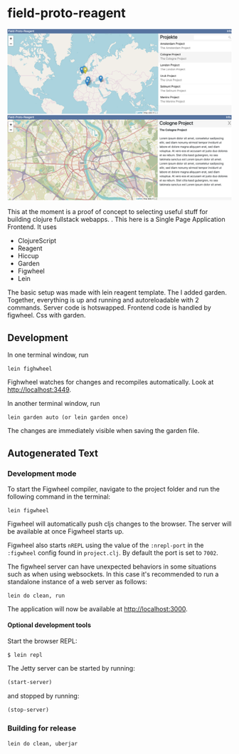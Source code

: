 # field-proto-reagent

![alt](a.png)
![alt](b.png)

This at the moment is a proof of concept to selecting useful stuff for building clojure fullstack webapps.
. This here is a Single Page Application Frontend. It uses

* ClojureScript
* Reagent
* Hiccup
* Garden
* Figwheel
* Lein

The basic setup was made with lein reagent template. The I added garden. Together, everything
is up and running and autoreloadable with 2 commands. Server code is hotswapped. Frontend code
is handled by figwheel. Css with garden.

## Development

In one terminal window, run

```
lein fighwheel
```

Fighwheel watches for changes and recompiles automatically. Look at [http://localhost:3449](http://localhost:3449).


In another terminal window, run

```
lein garden auto (or lein garden once)
```

The changes are immediately visible when saving the garden file.







## Autogenerated Text


### Development mode

To start the Figwheel compiler, navigate to the project folder and run the following command in the terminal:

```
lein figwheel
```

Figwheel will automatically push cljs changes to the browser. The server will be available at  once Figwheel starts up.

Figwheel also starts `nREPL` using the value of the `:nrepl-port` in the `:figwheel`
config found in `project.clj`. By default the port is set to `7002`.

The figwheel server can have unexpected behaviors in some situations such as when using
websockets. In this case it's recommended to run a standalone instance of a web server as follows:

```
lein do clean, run
```

The application will now be available at [http://localhost:3000](http://localhost:3000).


#### Optional development tools

Start the browser REPL:

```
$ lein repl
```
The Jetty server can be started by running:

```clojure
(start-server)
```
and stopped by running:
```clojure
(stop-server)
```


### Building for release

```
lein do clean, uberjar
```
